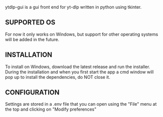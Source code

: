 ytdlp-gui is a gui front end for yt-dlp written in python using tkinter.

<h2>SUPPORTED OS</h2>

For now it only works on Windows, but support for other operating systems will be added in the future.

<h2>INSTALLATION</h2>

To install on Windows, download the latest release and run the installer.
During the installation and when you first start the app a cmd window will pop up to install the dependencies, do NOT close it.

<h2>CONFIGURATION</h2>

Settings are stored in a .env file that you can open using the "File" menu at the top and clicking on "Modify preferences"
